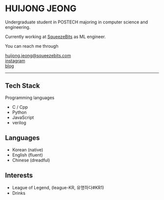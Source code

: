 HUIJONG JEONG
===

Undergraduate student in POSTECH majoring in computer science and engineering.

Currently working at <a href="https://squeezebits.com/">SqueezeBits</a> as ML engineer.

You can reach me through
<div><a href="mailto:huijong.jeong@squeezebits.com" alt="email">huijong.jeong@squeezebits.com</a></div>
<div><a href="https://www.instagram.com/lnuijong" alt="instagram">instagram</a></div>
<div><a href="https://hyojadong-bulhyoja.tistory.com/" alt="blog">blog</a></div>
 
 ***
 
 ## Tech Stack
 Programming languages
 <ul>
  <li>C / Cpp</li>
  <li>Python</li>
  <li>JavaScript</li>
  <li>verilog</li>
 </ul>
 
 ## Languages
 - Korean (native)
 - English (fluent)
 - Chinese (dreadful)

## Interests
 - League of Legend, (league-KR, 유명하다#KR1)
 - Drinks
